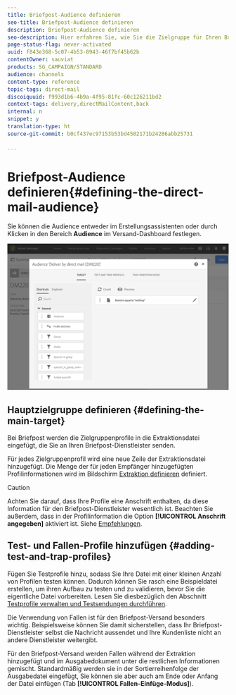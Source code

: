 ```yaml
---
title: Briefpost-Audience definieren
seo-title: Briefpost-Audience definieren
description: Briefpost-Audience definieren
seo-description: Hier erfahren Sie, wie Sie die Zielgruppe für Ihren Briefpostversand definieren.
page-status-flag: never-activated
uuid: f843e368-5c07-4b53-8943-46f7bf45b62b
contentOwner: sauviat
products: SG_CAMPAIGN/STANDARD
audience: channels
content-type: reference
topic-tags: direct-mail
discoiquuid: f993d1b6-4b9a-4f95-81fc-60c126211bd2
context-tags: delivery,directMailContent,back
internal: n
snippet: y
translation-type: ht
source-git-commit: b0cf437ec97153b53bd4502171b24286abb25731

---
```



# Briefpost-Audience definieren{#defining-the-direct-mail-audience}

Sie können die Audience entweder im Erstellungsassistenten oder durch Klicken in den Bereich **Audience** im Versand-Dashboard festlegen.

![](assets/direct_mail_15.png)

## Hauptzielgruppe definieren  {#defining-the-main-target}

Bei Briefpost werden die Zielgruppenprofile in die Extraktionsdatei eingefügt, die Sie an Ihren Briefpost-Dienstleister senden.

Für jedes Zielgruppenprofil wird eine neue Zeile der Extraktionsdatei hinzugefügt. Die Menge der für jeden Empfänger hinzugefügten Profilinformationen wird im Bildschirm [Extraktion definieren](../../channels/using/defining-the-direct-mail-content.md#defining-the-extraction) definiert.

>[!CAUTION]
>
>Achten Sie darauf, dass Ihre Profile eine Anschrift enthalten, da diese Information für den Briefpost-Dienstleister wesentlich ist. Beachten Sie außerdem, dass in der Profilinformation die Option **[!UICONTROL Anschrift angegeben]** aktiviert ist. Siehe [Empfehlungen](../../channels/using/about-direct-mail.md#recommendations).

## Test- und Fallen-Profile hinzufügen  {#adding-test-and-trap-profiles}

Fügen Sie Testprofile hinzu, sodass Sie Ihre Datei mit einer kleinen Anzahl von Profilen testen können. Dadurch können Sie rasch eine Beispieldatei erstellen, um ihren Aufbau zu testen und zu validieren, bevor Sie die eigentliche Datei vorbereiten. Lesen Sie diesbezüglich den Abschnitt [Testprofile verwalten und Testsendungen durchführen](../../sending/using/managing-test-profiles-and-sending-proofs.md).

Die Verwendung von Fallen ist für den Briefpost-Versand besonders wichtig. Beispielsweise können Sie damit sicherstellen, dass Ihr Briefpost-Dienstleister selbst die Nachricht aussendet und Ihre Kundenliste nicht an andere Dienstleister weitergibt.

Für den Briefpost-Versand werden Fallen während der Extraktion hinzugefügt und im Ausgabedokument unter die restlichen Informationen gemischt. Standardmäßig werden sie in der Sortierreihenfolge der Ausgabedatei eingefügt, Sie können sie aber auch am Ende oder Anfang der Datei einfügen (Tab **[!UICONTROL Fallen-Einfüge-Modus]**).
